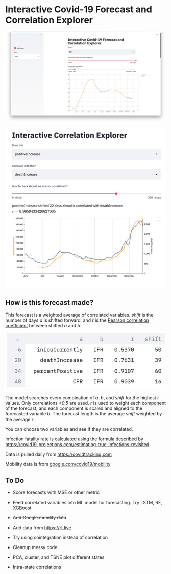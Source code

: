 # Interactive Covid-19 Forecast and Correlation Explorer

![screenshot-ifr.png](screenshot-ifr.png)

![Screen Shot 2020-12-26 at 12.06.43 PM.png](Screen%20Shot%202020-12-26%20at%2012.06.43%20PM.png)

## How is this forecast made?

This forecast is a weighted average of correlated variables. *shift* is the number of days *a* is shifted forward, and *r* is the [Pearson correlation coefficient](https://en.wikipedia.org/wiki/Pearson_correlation_coefficient) between shifted *a* and *b*.

![table.png](table.png)

The model searches every combination of *a*, *b*, and *shift* for the highest *r* values. Only correlations *>0.5* are used. *r* is used to weight each component of the forecast, and each component is scaled and aligned to the forecasted variable *b*. The forecast length is the average *shift* weighted by the average *r*.

You can choose two variables and see if they are correlated.

Infection fatality rate is calculated using the formula described by https://covid19-projections.com/estimating-true-infections-revisited.

Data is pulled daily from https://covidtracking.com

Mobility data is from [google.com/covid19/mobility](https://www.google.com/covid19/mobility/)

## To Do

- Score forecasts with MSE or other metric

- Feed correlated variables into ML model for forecasting. Try LSTM, RF, XGBoost

- ~~Add Google mobility data~~

- Add data from https://rt.live

- Try using cointegration instead of correlation

- Cleanup messy code

- PCA, cluster, and TSNE plot different states

- Intra-state correlations
